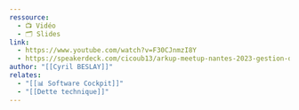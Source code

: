 ```yaml
---
ressource:
  - 📺 Vidéo
  - 🗂️ Slides
link:
  - https://www.youtube.com/watch?v=F30CJnmzI8Y
  - https://speakerdeck.com/cicoub13/arkup-meetup-nantes-2023-gestion-de-la-dette-darchitecture-dans-un-contexte-dhypercroissance
author: "[[Cyril BESLAY]]"
relates:
  - "[[📊 Software Cockpit]]"
  - "[[Dette technique]]"
---
```

